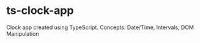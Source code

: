 # ts-clock-app
Clock app created using TypeScript. Concepts: Date/Time, Intervals, DOM Manipulation
